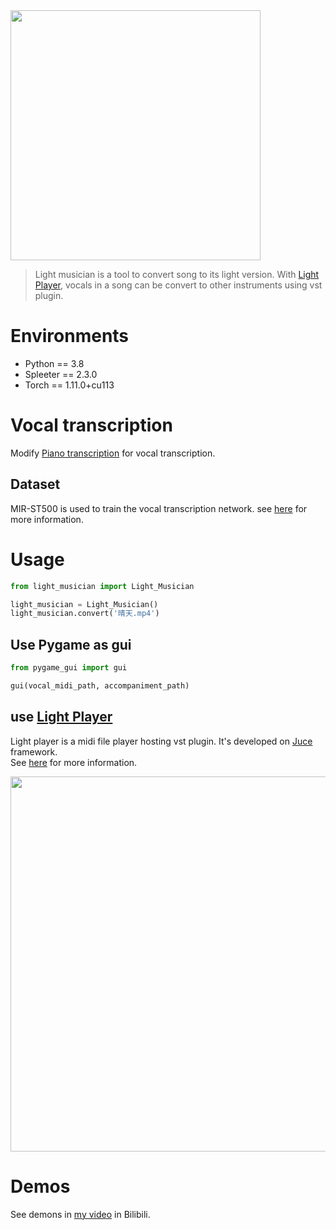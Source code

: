 <img src="https://github.com/ronnnhui/Light-Musician/blob/master/logo.png?raw=true" width = 400>

> Light musician is a tool to convert song to its light version. With [Light Player](https://github.com/ronnnhui/Light-Player), vocals in a song can be convert to other instruments using vst plugin.

# Environments

- Python == 3.8
- Spleeter == 2.3.0
- Torch == 1.11.0+cu113

# Vocal transcription
Modify [Piano transcription](https://github.com/bytedance/piano_transcription) for vocal transcription.

## Dataset
MIR-ST500 is used to train the vocal transcription network.
see [here](https://github.com/ronnnhui/Light-Musician/tree/master/vocal_transcription/MIR-ST500_20210206) for more information.

# Usage
```python
from light_musician import Light_Musician

light_musician = Light_Musician()
light_musician.convert('晴天.mp4')
```

## Use Pygame as gui 
```python
from pygame_gui import gui

gui(vocal_midi_path, accompaniment_path)
```


## use [Light Player](https://github.com/ronnnhui/Light-Player)
Light player is a midi file player hosting vst plugin. It's developed on [Juce](https://github.com/juce-framework/JUCE) framework.<br>
See [here](https://github.com/ronnnhui/Light-Player) for more information.

<img src="https://github.com/ronnnhui/Light-Player/blob/master/sceenshot.png?raw=true" width = 600>

# Demos
See demons in [my video]() in Bilibili.

